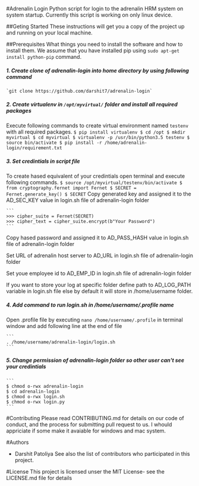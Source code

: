 #Adrenalin Login
Python script for login to the adrenalin HRM system on system startup.
Currently this script is working on only linux device.

##Geting Started
These instructions will get you a copy of the project up and running on your local machine.

##Prerequisites
What things you need to install the software and how to install them.
We assume that you have installed pip using `sudo apt-get install python-pip` command.

##### 1. Create clone of adrenalin-login into home directory by using following command

    `git clone https://github.com/darshit7/adrenalin-login`

##### 2. Create virtualenv in `/opt/myvirtual/` folder and install all required packages
  Execute following commands to create virtual environment named `testenv` with all required packages.
    ```
    $ pip install virtualenv
    $ cd /opt
    $ mkdir myvirtual
    $ cd myvirtual
    $ virtualenv -p /usr/bin/python3.5 testenv
    $ source bin/activate
    $ pip install -r /home/adrenalin-login/requirement.txt
    ```
##### 3. Set credintials in script file
  To create hased equivalent of your credintials open terminal and execute following commands.
    ```
    $ source /opt/myvirtual/testenv/bin/activate
    $ from cryptography.fernet import Fernet
    $ SECRET = Fernet.generate_key()
    $ SECRET
    ```
  Copy generated key and assigned it to the AD_SEC_KEY value in login.sh file of adrenalin-login folder

    ```
    >>> cipher_suite = Fernet(SECRET)
    >>> cipher_text = cipher_suite.encrypt(b"Your Password")
    ```
  Copy hased password and assigned it to AD_PASS_HASH value in login.sh file of adrenalin-login folder

  Set URL of adrenalin host server to AD_URL in login.sh file of adrenalin-login folder

  Set youe employee id to AD_EMP_ID in login.sh file of adrenalin-login folder

  If you want to store your log at specific folder define path to AD_LOG_PATH variable in login.sh file else by default it will store in /home/username folder.

##### 4. Add command to run login.sh in /home/username/.profile name
  Open .profile file by executing `nano /home/username/.profile` in terminal window and add following line at the end of file
    
    ```
    . /home/username/adrenalin-login/login.sh
    ```

##### 5. Change permission of adrenalin-login folder so other user can't see your credintials
    ```
    $ chmod o-rwx adrenalin-login
    $ cd adrenalin-login
    $ chmod o-rwx login.sh
    $ chmod o-rwx login.py
    ```

#Contributing
Please read CONTRIBUTING.md for details on our code of conduct, and the process for submitting pull request to us.
I whould appriciate if some make it avaiable for windows and mac system.

#Authors
- Darshit Patoliya
See also the list of contributors who participated in this project.

#License
This project is licensed unser the MIT License- see the LICENSE.md file for details
